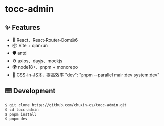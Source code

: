 # tocc-admin

## ✨ Features
- 🌈 React、React-Router-Dom@6
- 📦 Vite + qiankun
- 🛡 antd
- ⚙️ axios、dayjs、mockjs
- 🌍 node18+、pnpm + monorepo
- 🎨 CSS-in-JS本，提高效率
    "dev": "pnpm --parallel main:dev system:dev"

## ⌨️ Development
```bash
$ git clone https://github.com/chuxin-cs/tocc-admin.git
$ cd tocc-admin
$ pnpm install
$ pnpm dev
```